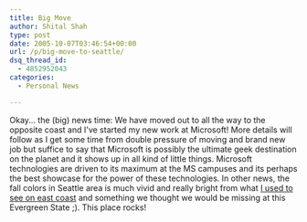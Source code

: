```yaml
---
title: Big Move
author: Shital Shah
type: post
date: 2005-10-07T03:46:54+00:00
url: /p/big-move-to-seattle/
dsq_thread_id:
  - 4852952043
categories:
  - Personal News

---
```

Okay... the (big) news time: We have moved out to all the way to&nbsp;the opposite&nbsp;coast and I've started my new work at Microsoft! More details will follow as I get some time from double pressure of moving and brand new job but suffice to say that Microsoft is possibly the ultimate geek destination on the planet and it shows up in&nbsp;all kind of&nbsp;little things.&nbsp;Microsoft technologies are driven to its maximum at the MS campuses and its perhaps the best showcase for the power of these technologies.&nbsp;In other news, the fall colors in Seattle area is much vivid and really bright from what [I used to see on east coast][1] and something we&nbsp;thought we would be missing at&nbsp;this Evergreen State ;). This place rocks!

 [1]: https://plus.google.com/photos/111712720654017421562/albums/5987169936526895089
